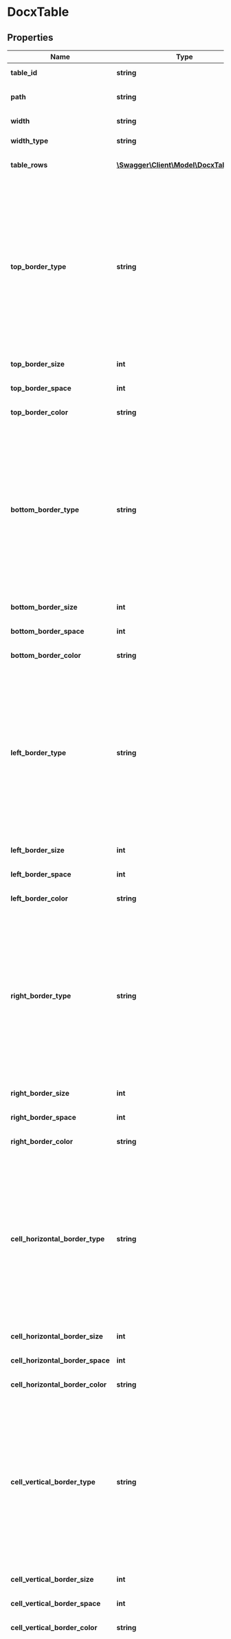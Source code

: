 # DocxTable

## Properties
Name | Type | Description | Notes
------------ | ------------- | ------------- | -------------
**table_id** | **string** | The ID of the table; leave blank for new tables | [optional] 
**path** | **string** | The Path of the location of this table object; leave blank for new tables | [optional] 
**width** | **string** | The Width of the table, or 0 if not specified | [optional] 
**width_type** | **string** | The Width configuration type of the table | [optional] 
**table_rows** | [**\Swagger\Client\Model\DocxTableRow[]**](DocxTableRow.md) | Rows in the table; this is where the contents is located | [optional] 
**top_border_type** | **string** | Type for the top border - can be a Single, DashDotStroked, Dashed, DashSmallGap, DotDash, DotDotDash, Dotted, Double, DoubleWave, Inset, Nil, None, Outset, Thick, ThickThinLargeGap, ThickThinMediumGap, ThickThinSmallGap, ThinThickLargeGap, ThinThickMediumGap, ThinThickSmallGap, ThinThickThinLargeGap, ThinThickThinMediumGap, ThinThickThinSmallGap, ThreeDEmboss, ThreeDEngrave, Triple, Wave | [optional] 
**top_border_size** | **int** | Width of the border in points (1/72nd of an inch) | [optional] 
**top_border_space** | **int** | Spacing around the border in points (1/72nd of an inch) | [optional] 
**top_border_color** | **string** | HTML-style color hex value (do not include a #) | [optional] 
**bottom_border_type** | **string** | Type for the bottom border - can be a Single, DashDotStroked, Dashed, DashSmallGap, DotDash, DotDotDash, Dotted, Double, DoubleWave, Inset, Nil, None, Outset, Thick, ThickThinLargeGap, ThickThinMediumGap, ThickThinSmallGap, ThinThickLargeGap, ThinThickMediumGap, ThinThickSmallGap, ThinThickThinLargeGap, ThinThickThinMediumGap, ThinThickThinSmallGap, ThreeDEmboss, ThreeDEngrave, Triple, Wave | [optional] 
**bottom_border_size** | **int** | Width of the border in points (1/72nd of an inch) | [optional] 
**bottom_border_space** | **int** | Spacing around the border in points (1/72nd of an inch) | [optional] 
**bottom_border_color** | **string** | HTML-style color hex value (do not include a #) | [optional] 
**left_border_type** | **string** | Type for the left border - can be a Single, DashDotStroked, Dashed, DashSmallGap, DotDash, DotDotDash, Dotted, Double, DoubleWave, Inset, Nil, None, Outset, Thick, ThickThinLargeGap, ThickThinMediumGap, ThickThinSmallGap, ThinThickLargeGap, ThinThickMediumGap, ThinThickSmallGap, ThinThickThinLargeGap, ThinThickThinMediumGap, ThinThickThinSmallGap, ThreeDEmboss, ThreeDEngrave, Triple, Wave | [optional] 
**left_border_size** | **int** | Width of the border in points (1/72nd of an inch) | [optional] 
**left_border_space** | **int** | Spacing around the border in points (1/72nd of an inch) | [optional] 
**left_border_color** | **string** | HTML-style color hex value (do not include a #) | [optional] 
**right_border_type** | **string** | Type for the right border - can be a Single, DashDotStroked, Dashed, DashSmallGap, DotDash, DotDotDash, Dotted, Double, DoubleWave, Inset, Nil, None, Outset, Thick, ThickThinLargeGap, ThickThinMediumGap, ThickThinSmallGap, ThinThickLargeGap, ThinThickMediumGap, ThinThickSmallGap, ThinThickThinLargeGap, ThinThickThinMediumGap, ThinThickThinSmallGap, ThreeDEmboss, ThreeDEngrave, Triple, Wave | [optional] 
**right_border_size** | **int** | Width of the border in points (1/72nd of an inch) | [optional] 
**right_border_space** | **int** | Spacing around the border in points (1/72nd of an inch) | [optional] 
**right_border_color** | **string** | HTML-style color hex value (do not include a #) | [optional] 
**cell_horizontal_border_type** | **string** | Type for the cell horizontal border - can be a Single, DashDotStroked, Dashed, DashSmallGap, DotDash, DotDotDash, Dotted, Double, DoubleWave, Inset, Nil, None, Outset, Thick, ThickThinLargeGap, ThickThinMediumGap, ThickThinSmallGap, ThinThickLargeGap, ThinThickMediumGap, ThinThickSmallGap, ThinThickThinLargeGap, ThinThickThinMediumGap, ThinThickThinSmallGap, ThreeDEmboss, ThreeDEngrave, Triple, Wave | [optional] 
**cell_horizontal_border_size** | **int** | Width of the border in points (1/72nd of an inch) | [optional] 
**cell_horizontal_border_space** | **int** | Spacing around the border in points (1/72nd of an inch) | [optional] 
**cell_horizontal_border_color** | **string** | HTML-style color hex value (do not include a #) | [optional] 
**cell_vertical_border_type** | **string** | Type for the cell vertical border - can be a Single, DashDotStroked, Dashed, DashSmallGap, DotDash, DotDotDash, Dotted, Double, DoubleWave, Inset, Nil, None, Outset, Thick, ThickThinLargeGap, ThickThinMediumGap, ThickThinSmallGap, ThinThickLargeGap, ThinThickMediumGap, ThinThickSmallGap, ThinThickThinLargeGap, ThinThickThinMediumGap, ThinThickThinSmallGap, ThreeDEmboss, ThreeDEngrave, Triple, Wave | [optional] 
**cell_vertical_border_size** | **int** | Width of the border in points (1/72nd of an inch) | [optional] 
**cell_vertical_border_space** | **int** | Spacing around the border in points (1/72nd of an inch) | [optional] 
**cell_vertical_border_color** | **string** | HTML-style color hex value (do not include a #) | [optional] 
**start_border_type** | **string** | Type for the start border - can be a Single, DashDotStroked, Dashed, DashSmallGap, DotDash, DotDotDash, Dotted, Double, DoubleWave, Inset, Nil, None, Outset, Thick, ThickThinLargeGap, ThickThinMediumGap, ThickThinSmallGap, ThinThickLargeGap, ThinThickMediumGap, ThinThickSmallGap, ThinThickThinLargeGap, ThinThickThinMediumGap, ThinThickThinSmallGap, ThreeDEmboss, ThreeDEngrave, Triple, Wave | [optional] 
**start_border_size** | **int** | Width of the border in points (1/72nd of an inch) | [optional] 
**start_border_space** | **int** | Spacing around the border in points (1/72nd of an inch) | [optional] 
**start_border_color** | **string** | HTML-style color hex value (do not include a #) | [optional] 
**end_border_type** | **string** | Type for the end border - can be a Single, DashDotStroked, Dashed, DashSmallGap, DotDash, DotDotDash, Dotted, Double, DoubleWave, Inset, Nil, None, Outset, Thick, ThickThinLargeGap, ThickThinMediumGap, ThickThinSmallGap, ThinThickLargeGap, ThinThickMediumGap, ThinThickSmallGap, ThinThickThinLargeGap, ThinThickThinMediumGap, ThinThickThinSmallGap, ThreeDEmboss, ThreeDEngrave, Triple, Wave | [optional] 
**end_border_size** | **int** | Width of the border in points (1/72nd of an inch) | [optional] 
**end_border_space** | **int** | Spacing around the border in points (1/72nd of an inch) | [optional] 
**end_border_color** | **string** | HTML-style color hex value (do not include a #) | [optional] 
**table_indentation_mode** | **string** | Table indentation type | [optional] 
**table_indentation_width** | **int** | Table indentation width | [optional] 

[[Back to Model list]](../README.md#documentation-for-models) [[Back to API list]](../README.md#documentation-for-api-endpoints) [[Back to README]](../README.md)


